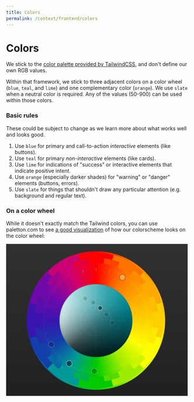 ```yaml
---
title: Colors
permalink: /context/frontend/colors
---
```


# Colors

We stick to the [color palette provided by TailwindCSS](https://tailwindcss.com/docs/customizing-colors), and don't define our own RGB values.

Within that framework, we stick to three adjacent colors on a color wheel (`blue`, `teal`, and `lime`) and one complementary color (`orange`). We use `slate` when a neutral color is required. Any of the values (50-900) can be used within those colors.

### Basic rules

These could be subject to change as we learn more about what works well and looks good.

1. Use `blue` for primary and call-to-action _interactive_ elements (like buttons).
2. Use `teal` for primary _non-interactive_ elements (like cards).
3. Use `lime` for indications of "success" or interactive elements that indicate positive intent.
4. Use `orange` (especially darker shades) for "warning" or "danger" elements (buttons, errors).
5. Use `slate` for things that shouldn't draw any particular attention (e.g. background and regular text).

### On a color wheel

While it doesn't exactly match the Tailwind colors, you can use paletton.com to see [a good visualization](https://paletton.com/#uid=63k0u0knNtaejGjjxwfsmpuuGkb) of how our colorscheme looks on the color wheel:

![color wheel](../images/color-wheel.png)

